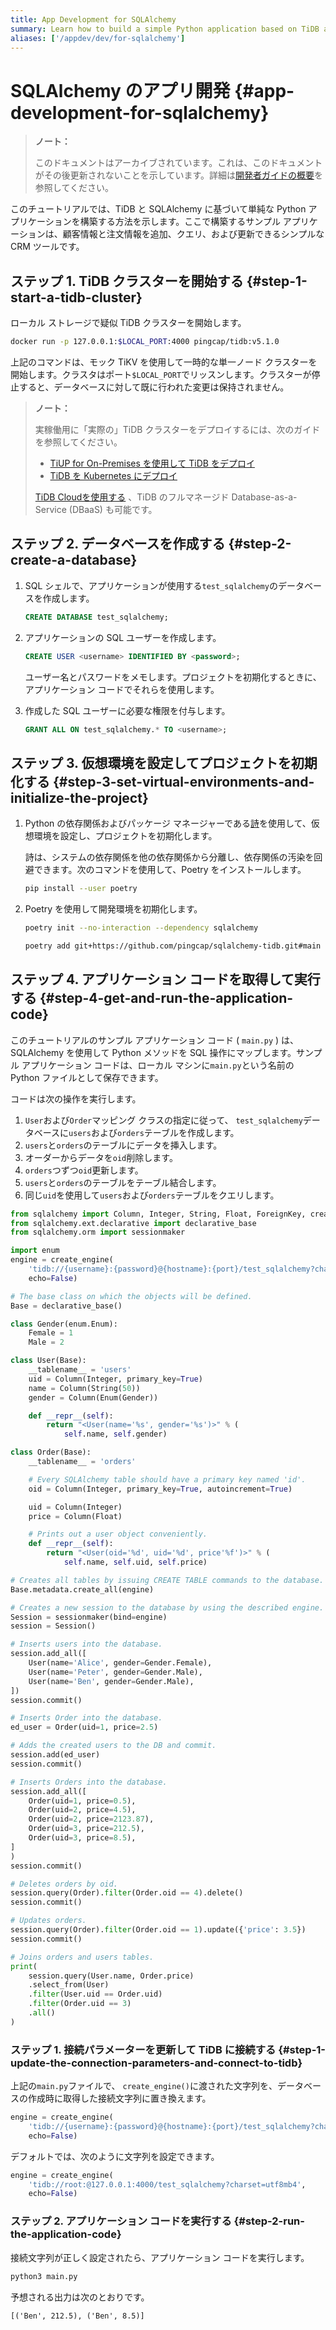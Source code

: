 ```yaml
---
title: App Development for SQLAlchemy
summary: Learn how to build a simple Python application based on TiDB and SQLAlchemy.
aliases: ['/appdev/dev/for-sqlalchemy']
---
```


# SQLAlchemy のアプリ開発 {#app-development-for-sqlalchemy}

> **ノート：**
>
> このドキュメントはアーカイブされています。これは、このドキュメントがその後更新されないことを示しています。詳細は[開発者ガイドの概要](/develop/dev-guide-overview.md)を参照してください。

このチュートリアルでは、TiDB と SQLAlchemy に基づいて単純な Python アプリケーションを構築する方法を示します。ここで構築するサンプル アプリケーションは、顧客情報と注文情報を追加、クエリ、および更新できるシンプルな CRM ツールです。

## ステップ 1. TiDB クラスターを開始する {#step-1-start-a-tidb-cluster}

ローカル ストレージで疑似 TiDB クラスターを開始します。


```bash
docker run -p 127.0.0.1:$LOCAL_PORT:4000 pingcap/tidb:v5.1.0
```

上記のコマンドは、モック TiKV を使用して一時的な単一ノード クラスターを開始します。クラスタはポート`$LOCAL_PORT`でリッスンします。クラスターが停止すると、データベースに対して既に行われた変更は保持されません。

> **ノート：**
>
> 実稼働用に「実際の」TiDB クラスターをデプロイするには、次のガイドを参照してください。
>
> -   [TiUP for On-Premises を使用して TiDB をデプロイ](https://docs.pingcap.com/tidb/v5.1/production-deployment-using-tiup)
> -   [TiDB を Kubernetes にデプロイ](https://docs.pingcap.com/tidb-in-kubernetes/stable)
>
> [TiDB Cloudを使用する](https://pingcap.com/products/tidbcloud/) 、TiDB のフルマネージド Database-as-a-Service (DBaaS) も可能です。

## ステップ 2. データベースを作成する {#step-2-create-a-database}

1.  SQL シェルで、アプリケーションが使用する`test_sqlalchemy`のデータベースを作成します。

    
    ```sql
    CREATE DATABASE test_sqlalchemy;
    ```

2.  アプリケーションの SQL ユーザーを作成します。

    
    ```sql
    CREATE USER <username> IDENTIFIED BY <password>;
    ```

    ユーザー名とパスワードをメモします。プロジェクトを初期化するときに、アプリケーション コードでそれらを使用します。

3.  作成した SQL ユーザーに必要な権限を付与します。

    
    ```sql
    GRANT ALL ON test_sqlalchemy.* TO <username>;
    ```

## ステップ 3. 仮想環境を設定してプロジェクトを初期化する {#step-3-set-virtual-environments-and-initialize-the-project}

1.  Python の依存関係およびパッケージ マネージャーである[詩](https://python-poetry.org/docs/)を使用して、仮想環境を設定し、プロジェクトを初期化します。

    詩は、システムの依存関係を他の依存関係から分離し、依存関係の汚染を回避できます。次のコマンドを使用して、Poetry をインストールします。

    
    ```bash
    pip install --user poetry
    ```

2.  Poetry を使用して開発環境を初期化します。

    
    ```bash
    poetry init --no-interaction --dependency sqlalchemy

    poetry add git+https://github.com/pingcap/sqlalchemy-tidb.git#main
    ```

## ステップ 4. アプリケーション コードを取得して実行する {#step-4-get-and-run-the-application-code}

このチュートリアルのサンプル アプリケーション コード ( `main.py` ) は、SQLAlchemy を使用して Python メソッドを SQL 操作にマップします。サンプル アプリケーション コードは、ローカル マシンに`main.py`という名前の Python ファイルとして保存できます。

コードは次の操作を実行します。

1.  `User`および`Order`マッピング クラスの指定に従って、 `test_sqlalchemy`データベースに`users`および`orders`テーブルを作成します。
2.  `users`と`orders`のテーブルにデータを挿入します。
3.  オーダーからデータを`oid`削除します。
4.  `orders`つずつ`oid`更新します。
5.  `users`と`orders`のテーブルをテーブル結合します。
6.  同じ`uid`を使用して`users`および`orders`テーブルをクエリします。


```python
from sqlalchemy import Column, Integer, String, Float, ForeignKey, create_engine, Enum
from sqlalchemy.ext.declarative import declarative_base
from sqlalchemy.orm import sessionmaker

import enum
engine = create_engine(
    'tidb://{username}:{password}@{hostname}:{port}/test_sqlalchemy?charset=utf8mb4',
    echo=False)

# The base class on which the objects will be defined.
Base = declarative_base()

class Gender(enum.Enum):
    Female = 1
    Male = 2

class User(Base):
    __tablename__ = 'users'
    uid = Column(Integer, primary_key=True)
    name = Column(String(50))
    gender = Column(Enum(Gender))

    def __repr__(self):
        return "<User(name='%s', gender='%s')>" % (
            self.name, self.gender)

class Order(Base):
    __tablename__ = 'orders'

    # Every SQLAlchemy table should have a primary key named 'id'.
    oid = Column(Integer, primary_key=True, autoincrement=True)

    uid = Column(Integer)
    price = Column(Float)

    # Prints out a user object conveniently.
    def __repr__(self):
        return "<User(oid='%d', uid='%d', price'%f')>" % (
            self.name, self.uid, self.price)

# Creates all tables by issuing CREATE TABLE commands to the database.
Base.metadata.create_all(engine)

# Creates a new session to the database by using the described engine.
Session = sessionmaker(bind=engine)
session = Session()

# Inserts users into the database.
session.add_all([
    User(name='Alice', gender=Gender.Female),
    User(name='Peter', gender=Gender.Male),
    User(name='Ben', gender=Gender.Male),
])
session.commit()

# Inserts Order into the database.
ed_user = Order(uid=1, price=2.5)

# Adds the created users to the DB and commit.
session.add(ed_user)
session.commit()

# Inserts Orders into the database.
session.add_all([
    Order(uid=1, price=0.5),
    Order(uid=2, price=4.5),
    Order(uid=2, price=2123.87),
    Order(uid=3, price=212.5),
    Order(uid=3, price=8.5),
]
)
session.commit()

# Deletes orders by oid.
session.query(Order).filter(Order.oid == 4).delete()
session.commit()

# Updates orders.
session.query(Order).filter(Order.oid == 1).update({'price': 3.5})
session.commit()

# Joins orders and users tables.
print(
    session.query(User.name, Order.price)
    .select_from(User)
    .filter(User.uid == Order.uid)
    .filter(Order.uid == 3)
    .all()
)
```

### ステップ 1. 接続パラメーターを更新して TiDB に接続する {#step-1-update-the-connection-parameters-and-connect-to-tidb}

上記の`main.py`ファイルで、 `create_engine()`に渡された文字列を、データベースの作成時に取得した接続文字列に置き換えます。


```python
engine = create_engine(
    'tidb://{username}:{password}@{hostname}:{port}/test_sqlalchemy?charset=utf8mb4',
    echo=False)
```

デフォルトでは、次のように文字列を設定できます。


```python
engine = create_engine(
    'tidb://root:@127.0.0.1:4000/test_sqlalchemy?charset=utf8mb4',
    echo=False)
```

### ステップ 2. アプリケーション コードを実行する {#step-2-run-the-application-code}

接続文字列が正しく設定されたら、アプリケーション コードを実行します。


```bash
python3 main.py
```

予想される出力は次のとおりです。

```
[('Ben', 212.5), ('Ben', 8.5)]
```
